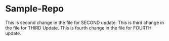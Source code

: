 # Sample-Repo
This is second change in the file for SECOND update.
This is third change in the file for THIRD Update.
This is fourth change in the file for FOURTH update.
